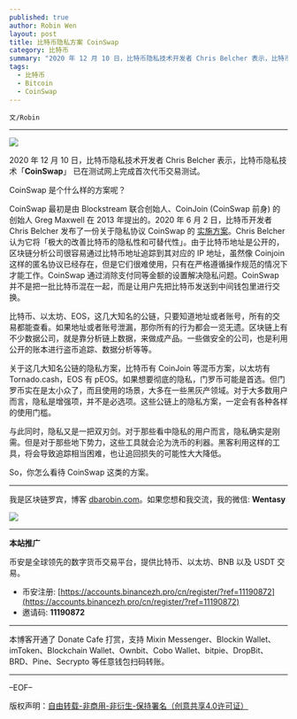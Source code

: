 ```yaml
---
published: true
author: Robin Wen
layout: post
title: 比特币隐私方案 CoinSwap
category: 比特币
summary: "2020 年 12 月 10 日，比特币隐私技术开发者 Chris Belcher 表示，比特币隐私技术「CoinSwap」 已在测试网上完成首次代币交易测试。与此同时，隐私又是一把双刃剑。对于那些看中隐私的用户而言，隐私确实是刚需。但是对于那些地下势力，这些工具就会沦为洗币的利器。黑客利用这样的工具，将会导致追踪相当困难，也让追回损失的可能性大大降低。So，你怎么看待 CoinSwap 这类的方案。"
tags:
  - 比特币
  - Bitcoin
  - CoinSwap
---
```


`文/Robin`

***

![](https://cdn.dbarobin.com/34x8qay.png)

2020 年 12 月 10 日，比特币隐私技术开发者 Chris Belcher 表示，比特币隐私技术「**CoinSwap**」 已在测试网上完成首次代币交易测试。

CoinSwap 是个什么样的方案呢？

CoinSwap 最初是由 Blockstream 联合创始人、CoinJoin (CoinSwap 前身) 的创始人 Greg Maxwell 在 2013 年提出的。2020 年 6 月 2 日，比特币开发者 Chris Belcher 发布了一份关于隐私协议 CoinSwap 的 [实施方案](https://gist.github.com/chris-belcher/9144bd57a91c194e332fb5ca371d0964)。Chris Belcher 认为它将「极大的改善比特币的隐私性和可替代性」。由于比特币地址是公开的，区块链分析公司很容易通过比特币地址追踪到其对应的 IP 地址，虽然像 Coinjoin 这样的匿名协议已经存在，但是它们很难使用，只有在严格遵循操作规范的情况下才能工作。CoinSwap 通过消除支付同等金额的设置解决隐私问题。CoinSwap 并不是把一批比特币混在一起，而是让用户先把比特币发送到中间钱包里进行交换。

比特币、以太坊、EOS，这几大知名的公链，只要知道地址或者账号，所有的交易都能查看。如果地址或者账号泄漏，那你所有的行为都会一览无遗。区块链上有不少数据公司，就是靠分析链上数据，来做成产品。一些做安全的公司，也是利用公开的账本进行盗币追踪、数据分析等等。

关于这几大知名公链的隐私方案，比特币有 CoinJoin 等混币方案，以太坊有 Tornado.cash，EOS 有 pEOS。如果想要彻底的隐私，门罗币可能是首选。但门罗币实在是太小众了，而且使用的场景，大多在一些黑灰产领域。对于大多数用户而言，隐私是增强项，并不是必选项。这些公链上的隐私方案，一定会有各种各样的使用门槛。

与此同时，隐私又是一把双刃剑。对于那些看中隐私的用户而言，隐私确实是刚需。但是对于那些地下势力，这些工具就会沦为洗币的利器。黑客利用这样的工具，将会导致追踪相当困难，也让追回损失的可能性大大降低。

So，你怎么看待 CoinSwap 这类的方案。

***

我是区块链罗宾，博客 [dbarobin.com](https://dbarobin.com/)。如果您想和我交流，我的微信: **Wentasy**

![](https://cdn.dbarobin.com/v4yywe2.png)

***

**本站推广**

币安是全球领先的数字货币交易平台，提供比特币、以太坊、BNB 以及 USDT 交易。

* 币安注册: [https://accounts.binancezh.pro/cn/register/?ref=11190872](https://accounts.binancezh.pro/cn/register/?ref=11190872)
* 邀请码: **11190872**

***

本博客开通了 Donate Cafe 打赏，支持 Mixin Messenger、Blockin Wallet、imToken、Blockchain Wallet、Ownbit、Cobo Wallet、bitpie、DropBit、BRD、Pine、Secrypto 等任意钱包扫码转账。

<center>
    <div class="--donate-button"
         data-button-id="f8b9df0d-af9a-460d-8258-d3f435445075"
    ></div>
</center>

***

–EOF–

版权声明：[自由转载-非商用-非衍生-保持署名（创意共享4.0许可证）](http://creativecommons.org/licenses/by-nc-nd/4.0/deed.zh)